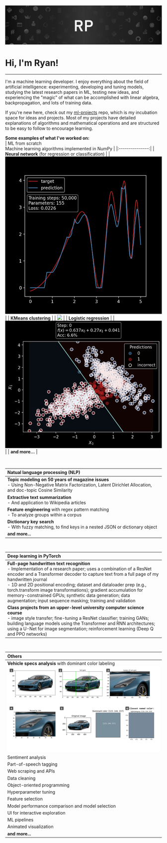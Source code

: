 ![Background photo with logos of Machine Learning and analytics software](backsplash_photo.png)

# Hi, I'm Ryan!

---

I'm a machine learning developer. I enjoy everything about the field of artificial intelligence: experimenting, developing and tuning models, studying the latest research papers in ML, testing new ideas, and experiencing the "magic" of what can be accomplished with linear algebra, backpropagation, and lots of training data.

If you're new here, check out my [ml-projects](https://github.com/rparkr/ml-projects) repo, which is my incubation space for ideas and projects. Most of my projects have detailed explanations of algorithms and mathematical operations and are structured to be easy to follow to encourage learning.

**Some examples of what I've worked on:**  
| ML from scratch<br>Machine learning algorithms implemented in NumPy |
|:---------------:|
| **Neural network** (for regression or classification)  |
| <img width="512px" src="https://raw.githubusercontent.com/rparkr/ml-projects/main/images/nn_regression.png">  |
| **KMeans clustering**  |
| <img width="512px" src="https://raw.githubusercontent.com/rparkr/ml-projects/main/images/kmeans_training.gif">  |
| **Logistic regression**  |
| <img width="512px" src="https://raw.githubusercontent.com/rparkr/ml-projects/main/images/logistic_regression_training.gif">  |
| **and more...**  |

<br>

| Natual language processing (NLP) |
|:---------------|
| **Topic modeling on 50 years of magazine issues**<br>- Using Non-Negative Matrix Factorization, Latent Dirichlet Allocation, and doc-topic Cosine Similarity  |
| **Extractive text summarization**<br>- And application to Wikipedia articles  |
| **Feature engineering** with regex pattern matching<br>- To analyze groups within a corpus  |
| **Dictionary key search**<br>- With fuzzy matching, to find keys in a nested JSON or dictionary object  |
| **and more...**  |

<br>

| Deep learning in PyTorch |
|:---------------|
| **Full-page handwritten text recognition**<br>- Implementation of a research paper; uses a combination of a ResNet encoder and a Transformer decoder to capture text from a full page of my handwritten journal<br>- 1D and 2D positional encoding; dataset and dataloader prep (e.g., torch.transform image transformations); gradient accumulation for memory-constrained GPUs; synthetic data generation; data augmentation; input sequence masking; training and validation |
| **Class projects from an upper-level university computer science course**<br>- image style transfer; fine-tuning a ResNet classifier; training GANs; building language models using the Transformer and RNN architectures; using a U-Net for image segmentation; reinforcement learning (Deep Q and PPO networks)  |

<br>

| Others |
|:---------------|
| <span style="text-align: center;">**Vehicle specs analysis** with dominant color labeling</span><br><img width="512px" src="https://raw.githubusercontent.com/rparkr/ml-projects/main/images/dominant_color_extraction.png">  |
| Sentiment analysis  |
| Part-of-speech tagging  |
| Web scraping and APIs |
| Data cleaning  |
| Object-oriented programming  |
| Hyperparameter tuning  |
| Feature selection  |
| Model performance comparison and model selection  |
| UI for interactive exploration  |
| ML pipelines  |
| Animated visualization  |
| **and more...**  |
